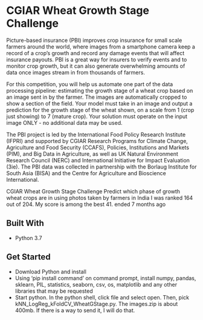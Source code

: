 # CGIAR Wheat Growth Stage Challenge
Picture-based insurance (PBI) improves crop insurance for small scale farmers around the world, where images from a smartphone camera keep a record of a crop’s growth and record any damage events that will affect insurance payouts. PBI is a great way for insurers to verify events and to monitor crop growth, but it can also generate overwhelming amounts of data once images stream in from thousands of farmers.

For this competition, you will help us automate one part of the data processing pipeline: estimating the growth stage of a wheat crop based on an image sent in by the farmer. The images are automatically cropped to show a section of the field. Your model must take in an image and output a prediction for the growth stage of the wheat shown, on a scale from 1 (crop just showing) to 7 (mature crop). Your solution must operate on the input image ONLY - no additional data may be used.

The PBI project is led by the International Food Policy Research Institute (IFPRI) and supported by CGIAR Research Programs for Climate Change, Agriculture and Food Security (CCAFS), Policies, Institutions and Markets (PIM), and Big Data in Agriculture, as well as UK Natural Environment Research Council (NERC) and International Initiative for Impact Evaluation (3ie). The PBI data was collected in partnership with the Borlaug Institute for South Asia (BISA) and the Centre for Agriculture and Bioscience International.

CGIAR Wheat Growth Stage Challenge
Predict which phase of growth wheat crops are in using photos taken by farmers in India
I was ranked 164 out of 204. My score is among the best 41.
 ended 7 months ago

## Built With
-	Python 3.7

## Get Started
-	Download Python and install
-	Using ‘pip install command’ on command prompt, install numpy, pandas, sklearn, PIL, statistics, seaborn, csv, os, matplotlib and any other libraries that may be requested
-	Start python. In the python shell, click file and select open. Then, pick kNN_LogReg_kFoldCV_WheatGStage.py. The images.zip is about 400mb. If there is a way to send it, I will do that.
